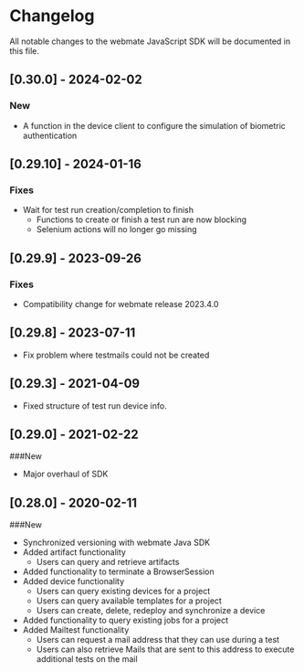 # Changelog

All notable changes to the webmate JavaScript SDK will be documented in this file.

## [0.30.0] - 2024-02-02
### New
- A function in the device client to configure the simulation of biometric authentication

## [0.29.10] - 2024-01-16
### Fixes
- Wait for test run creation/completion to finish
  - Functions to create or finish a test run are now blocking
  - Selenium actions will no longer go missing

## [0.29.9] - 2023-09-26
### Fixes
- Compatibility change for webmate release 2023.4.0

## [0.29.8] - 2023-07-11
- Fix problem where testmails could not be created

## [0.29.3] - 2021-04-09
- Fixed structure of test run device info.

## [0.29.0] - 2021-02-22

###New
- Major overhaul of SDK

## [0.28.0] - 2020-02-11

###New
- Synchronized versioning with webmate Java SDK
- Added artifact functionality
    -  Users can query and retrieve artifacts
- Added functionality to terminate a BrowserSession
- Added device functionality
    - Users can query existing devices for a project
    - Users can query available templates for a project
    - Users can create, delete, redeploy and synchronize a device
- Added functionality to query existing jobs for a project
- Added Mailtest functionality
    - Users can request a mail address that they can use during a test
    - Users can also retrieve Mails that are sent to this address to execute additional tests on the mail

